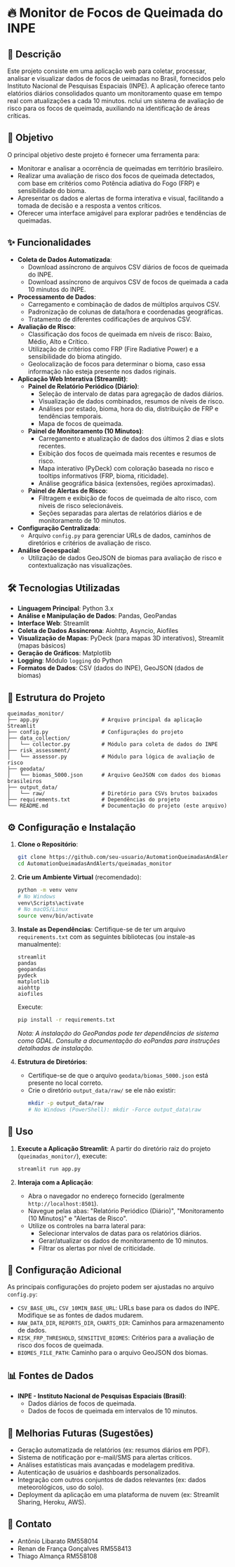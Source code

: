 # 🔥 Monitor de Focos de Queimada do INPE

## 📖 Descrição

Este projeto consiste em uma aplicação web para coletar, processar, analisar e visualizar dados de focos de ueimadas no Brasil, fornecidos pelo Instituto Nacional de Pesquisas Espaciais (INPE). A aplicação oferece tanto elatórios diários consolidados quanto um monitoramento quase em tempo real com atualizações a cada 10 minutos. nclui um sistema de avaliação de risco para os focos de queimada, auxiliando na identificação de áreas críticas.

## 🎯 Objetivo

O principal objetivo deste projeto é fornecer uma ferramenta para:
*   Monitorar e analisar a ocorrência de queimadas em território brasileiro.
*   Realizar uma avaliação de risco dos focos de queimada detectados, com base em critérios como Potência adiativa do Fogo (FRP) e sensibilidade do bioma.
*   Apresentar os dados e alertas de forma interativa e visual, facilitando a tomada de decisão e a resposta a ventos críticos.
*   Oferecer uma interface amigável para explorar padrões e tendências de queimadas.

## ✨ Funcionalidades

*   **Coleta de Dados Automatizada**:
    *   Download assíncrono de arquivos CSV diários de focos de queimada do INPE.
    *   Download assíncrono de arquivos CSV de focos de queimada a cada 10 minutos do INPE.
*   **Processamento de Dados**:
    *   Carregamento e combinação de dados de múltiplos arquivos CSV.
    *   Padronização de colunas de data/hora e coordenadas geográficas.
    *   Tratamento de diferentes codificações de arquivos CSV.
*   **Avaliação de Risco**:
    *   Classificação dos focos de queimada em níveis de risco: Baixo, Médio, Alto e Crítico.
    *   Utilização de critérios como FRP (Fire Radiative Power) e a sensibilidade do bioma atingido.
    *   Geolocalização de focos para determinar o bioma, caso essa informação não esteja presente nos dados riginais.
*   **Aplicação Web Interativa (Streamlit)**:
    *   **Painel de Relatório Periódico (Diário)**:
        *   Seleção de intervalo de datas para agregação de dados diários.
        *   Visualização de dados combinados, resumos de níveis de risco.
        *   Análises por estado, bioma, hora do dia, distribuição de FRP e tendências temporais.
        *   Mapa de focos de queimada.
    *   **Painel de Monitoramento (10 Minutos)**:
        *   Carregamento e atualização de dados dos últimos 2 dias e slots recentes.
        *   Exibição dos focos de queimada mais recentes e resumos de risco.
        *   Mapa interativo (PyDeck) com coloração baseada no risco e tooltips informativos (FRP, bioma, riticidade).
        *   Análise geográfica básica (extensões, regiões aproximadas).
    *   **Painel de Alertas de Risco**:
        *   Filtragem e exibição de focos de queimada de alto risco, com níveis de risco selecionáveis.
        *   Seções separadas para alertas de relatórios diários e de monitoramento de 10 minutos.
*   **Configuração Centralizada**:
    *   Arquivo `config.py` para gerenciar URLs de dados, caminhos de diretórios e critérios de avaliação de risco.
*   **Análise Geoespacial**:
    *   Utilização de dados GeoJSON de biomas para avaliação de risco e contextualização nas visualizações.

## 🛠️ Tecnologias Utilizadas

*   **Linguagem Principal**: Python 3.x
*   **Análise e Manipulação de Dados**: Pandas, GeoPandas
*   **Interface Web**: Streamlit
*   **Coleta de Dados Assíncrona**: Aiohttp, Asyncio, Aiofiles
*   **Visualização de Mapas**: PyDeck (para mapas 3D interativos), Streamlit (mapas básicos)
*   **Geração de Gráficos**: Matplotlib
*   **Logging**: Módulo `logging` do Python
*   **Formatos de Dados**: CSV (dados do INPE), GeoJSON (dados de biomas)

## 📂 Estrutura do Projeto

```
queimadas_monitor/
├── app.py                    # Arquivo principal da aplicação Streamlit
├── config.py                 # Configurações do projeto
├── data_collection/
│   └── collector.py          # Módulo para coleta de dados do INPE
├── risk_assessment/
│   └── assessor.py           # Módulo para lógica de avaliação de risco
├── geodata/
│   └── biomas_5000.json      # Arquivo GeoJSON com dados dos biomas brasileiros
├── output_data/
│   └── raw/                  # Diretório para CSVs brutos baixados
├── requirements.txt          # Dependências do projeto
└── README.md                 # Documentação do projeto (este arquivo)
```

## ⚙️ Configuração e Instalação

1.  **Clone o Repositório**:
    ```bash
    git clone https://github.com/seu-usuario/AutomationQueimadasAndAlerts.git
    cd AutomationQueimadasAndAlerts/queimadas_monitor
    ```

2.  **Crie um Ambiente Virtual** (recomendado):
    ```bash
    python -m venv venv
    # No Windows
    venv\Scripts\activate
    # No macOS/Linux
    source venv/bin/activate
    ```

3.  **Instale as Dependências**:
    Certifique-se de ter um arquivo `requirements.txt` com as seguintes bibliotecas (ou instale-as manualmente):
    ```
    streamlit
    pandas
    geopandas
    pydeck
    matplotlib
    aiohttp
    aiofiles
    ```
    Execute:
    ```bash
    pip install -r requirements.txt
    ```
    *Nota: A instalação do GeoPandas pode ter dependências de sistema como GDAL. Consulte a documentação do eoPandas para instruções detalhadas de instalação.*

4.  **Estrutura de Diretórios**:
    *   Certifique-se de que o arquivo `geodata/biomas_5000.json` está presente no local correto.
    *   Crie o diretório `output_data/raw/` se ele não existir:
        ```bash
        mkdir -p output_data/raw
        # No Windows (PowerShell): mkdir -Force output_data\raw
        ```

## 🚀 Uso

1.  **Execute a Aplicação Streamlit**:
    A partir do diretório raiz do projeto (`queimadas_monitor/`), execute:
    ```bash
    streamlit run app.py
    ```

2.  **Interaja com a Aplicação**:
    *   Abra o navegador no endereço fornecido (geralmente `http://localhost:8501`).
    *   Navegue pelas abas: "Relatório Periódico (Diário)", "Monitoramento (10 Minutos)" e "Alertas de Risco".
    *   Utilize os controles na barra lateral para:
        *   Selecionar intervalos de datas para os relatórios diários.
        *   Gerar/atualizar os dados de monitoramento de 10 minutos.
        *   Filtrar os alertas por nível de criticidade.

## 🔧 Configuração Adicional

As principais configurações do projeto podem ser ajustadas no arquivo `config.py`:
*   `CSV_BASE_URL`, `CSV_10MIN_BASE_URL`: URLs base para os dados do INPE. Modifique se as fontes de dados mudarem.
*   `RAW_DATA_DIR`, `REPORTS_DIR`, `CHARTS_DIR`: Caminhos para armazenamento de dados.
*   `RISK_FRP_THRESHOLD`, `SENSITIVE_BIOMES`: Critérios para a avaliação de risco dos focos de queimada.
*   `BIOMES_FILE_PATH`: Caminho para o arquivo GeoJSON dos biomas.

## 📊 Fontes de Dados

*   **INPE - Instituto Nacional de Pesquisas Espaciais (Brasil)**:
    *   Dados diários de focos de queimada.
    *   Dados de focos de queimada em intervalos de 10 minutos.

## 🔮 Melhorias Futuras (Sugestões)

*   Geração automatizada de relatórios (ex: resumos diários em PDF).
*   Sistema de notificação por e-mail/SMS para alertas críticos.
*   Análises estatísticas mais avançadas e modelagem preditiva.
*   Autenticação de usuários e dashboards personalizados.
*   Integração com outros conjuntos de dados relevantes (ex: dados meteorológicos, uso do solo).
*   Deployment da aplicação em uma plataforma de nuvem (ex: Streamlit Sharing, Heroku, AWS).


## 👤 Contato

* Antônio Libarato RM558014
* Renan de França Gonçalves RM558413
* Thiago Almança RM558108




